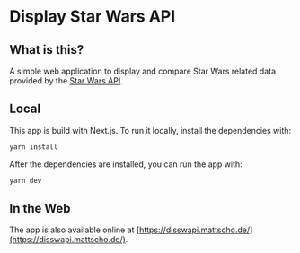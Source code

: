 # Display Star Wars API

## What is this?
A simple web application to display and compare Star Wars related data provided by the
[Star Wars API](https://swapi.dev/).

## Local
This app is build with Next.js. To run it locally, install the dependencies with:

```bash
yarn install
```
After the dependencies are installed, you can run the app with:

```bash
yarn dev
```

## In the Web
The app is also available online at [https://disswapi.mattscho.de/](https://disswapi.mattscho.de/).
